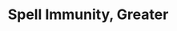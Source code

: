 ---
title: "Spell Immunity, Greater"

spell:
  schools:
    - name:        "Abjuration"
      subschools:  []
      descriptors: []
  classes:
    - name:  "Cleric"
      abbr:  "Clr"
      level: 8
  description:        |
    This spell functions like spell immunity, except the immunity applies to spells of 8th level or lower.

    A creature can have only one spell immunity or greater spell immunity spell in effect on it at a time.
---
